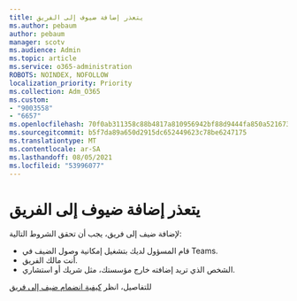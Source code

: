 ```yaml
---
title: يتعذر إضافة ضيوف إلى الفريق
ms.author: pebaum
author: pebaum
manager: scotv
ms.audience: Admin
ms.topic: article
ms.service: o365-administration
ROBOTS: NOINDEX, NOFOLLOW
localization_priority: Priority
ms.collection: Adm_O365
ms.custom:
- "9003558"
- "6657"
ms.openlocfilehash: 70f0ab311358c88b4817a810956942bf88d9444fa850a5216736eb657189d5a5
ms.sourcegitcommit: b5f7da89a650d2915dc652449623c78be6247175
ms.translationtype: MT
ms.contentlocale: ar-SA
ms.lasthandoff: 08/05/2021
ms.locfileid: "53996077"
---
```

# <a name="cant-add-guests-to-a-team"></a>يتعذر إضافة ضيوف إلى الفريق

لإضافة ضيف إلى فريق، يجب أن تحقق الشروط التالية:  

- قام المسؤول لديك بتشغيل إمكانية وصول الضيف في Teams.
- أنت مالك الفريق.
- الشخص الذي تريد إضافته خارج مؤسستك، مثل شريك أو استشاري.

للتفاصيل، انظر [كيفية انضمام ضيف إلى فريق](https://docs.microsoft.com/MicrosoftTeams/guest-joins)